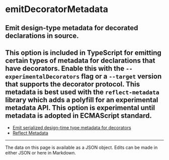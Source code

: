 <!-- Important! Do not modify comment blocks. They are necessary for the transformer to work properly -->

<!-- title -->
# emitDecoratorMetadata

<!-- shortDescription -->
Emit design-type metadata for decorated declarations in source.
---

<!-- extendedDescription -->
This option is included in TypeScript for emitting certain types of metadata for declarations that have decorators. Enable this with the `--experimentalDecorators` flag or a `--target` version that supports the decorator protocol. This metadata is best used with the `reflect-metadata` library which adds a polyfill for an experimental metadata API. This option is experimental until metadata is adopted in ECMAScript standard.
---

<!-- references -->
- [Emit serialized design-time type metadata for decorators](https://github.com/Microsoft/TypeScript/issues/2577)
- [Reflect Metadata](https://github.com/rbuckton/reflect-metadata)
---

<!-- footer -->
The data on this page is available as a JSON object. Edits can be made in either JSON or here in Markdown.
